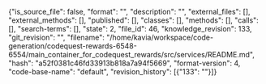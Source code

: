 {"is_source_file": false, "format": "", "description": "", "external_files": [], "external_methods": [], "published": [], "classes": [], "methods": [], "calls": [], "search-terms": [], "state": 2, "file_id": 46, "knowledge_revision": 133, "git_revision": "", "filename": "/home/kavia/workspace/code-generation/codequest-rewards-6548-6554/main_container_for_codequest_rewards/src/services/README.md", "hash": "a52f0381c46fd33913b818a7a94f5669", "format-version": 4, "code-base-name": "default", "revision_history": [{"133": ""}]}